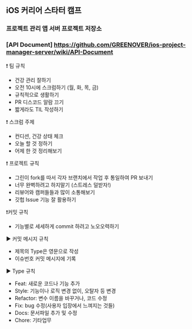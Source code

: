 ## iOS 커리어 스타터 캠프

### 프로젝트 관리 앱 서버 프로젝트 저장소
### [API Document] https://github.com/GREENOVER/ios-project-manager-server/wiki/API-Document

❗ 팀 규칙
- 건강 관리 잘하기
- 오전 10시에 스크럼하기 (월, 화, 목, 금)
- 규칙적으로 생활하기
- PR 디스코드 알람 끄기
- 짧게라도 TIL 작성하기


❗ 스크럼 주제
- 컨디션, 건강 상태 체크
- 오늘 할 것 정하기
- 어제 한 것 정리해보기


❗ 프로젝트 규칙
- 그린이 fork를 따서 각자 브랜치에서 작업 후 통일하여 PR 보내기
- 너무 완벽하려고 하지말기 (스트레스 덜받자!)
- 리뷰어와 캠퍼들들과 많이 소통해보기
- 깃헙 Issue 기능 잘 활용하기


❗커밋 규칙
- 기능별로 세세하게 commit 하려고 노오오력하기

► 커밋 메시지 규칙
- 제목의 Type은 영문으로 작성
- 이슈번호 커밋 메시지에 기록

► Type 규칙
- Feat: 새로운 코드나 기능 추가
- Style: 기능이나 로직 변경 없이, 오탈자 등 변경
- Refactor: 변수 이름을 바꾸거나, 코드 수정
- Fix: bug 수정(사용자 입장에서 느껴지는 것들)
- Docs: 문서파일 추가 및 수정
- Chore: 기타업무
